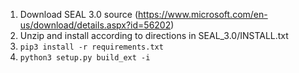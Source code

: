 1. Download SEAL 3.0 source (https://www.microsoft.com/en-us/download/details.aspx?id=56202)
2. Unzip and install according to directions in SEAL_3.0/INSTALL.txt
3. `pip3 install -r requirements.txt`
3. `python3 setup.py build_ext -i`

